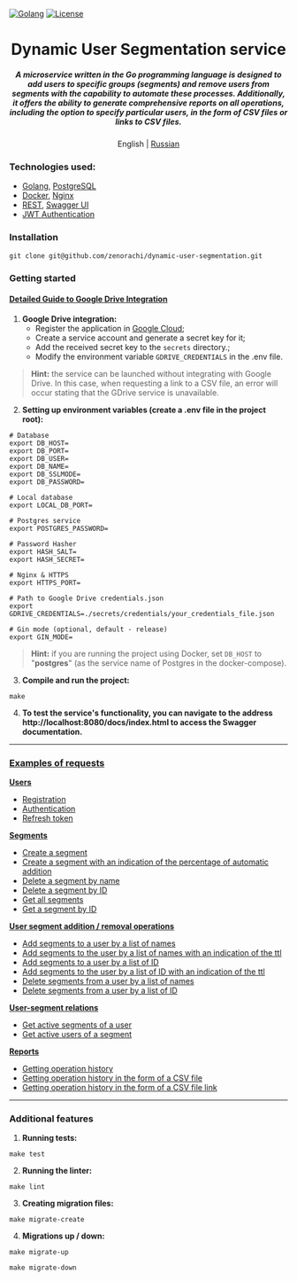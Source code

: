 [![Golang](https://img.shields.io/badge/Go-v1.21-EEEEEE?logo=go&logoColor=white&labelColor=00ADD8)](https://go.dev/)
[![License](https://img.shields.io/badge/license-MIT-green)](LICENSE)

<div align="center">
    <h1>Dynamic User Segmentation service</h1>
    <h5>
        A microservice written in the Go programming language is designed to add users to specific groups (segments) and remove users from segments with the capability to automate these processes. Additionally, it offers the ability to generate comprehensive reports on all operations, including the option to specify particular users, in the form of CSV files or links to CSV files.
    </h5>
    <p>
        English | <a href="README.ru.md">Russian</a> 
    </p>
</div>

### Technologies used:
- [Golang](https://go.dev), [PostgreSQL](https://www.postgresql.org/)
- [Docker](https://www.docker.com/), [Nginx](https://nginx.org/ru/)
- [REST](https://ru.wikipedia.org/wiki/REST), [Swagger UI](https://swagger.io/tools/swagger-ui/)
- [JWT Authentication](https://jwt.io/)

### Installation
```shell
git clone git@github.com/zenorachi/dynamic-user-segmentation.git
```

### Getting started
#### [Detailed Guide to Google Drive Integration](https://github.com/zenorachi/dynamic-user-segmentation/blob/main//docs/examples/01-google-drive-setup.ru.md)
1. **Google Drive integration:**
    * Register the application in [Google Cloud](https://developers.google.com/workspace/guides/create-project);
    * Create a service account and generate a secret key for it;
    * Add the received secret key to the `secrets` directory.;
    * Modify the environment variable `GDRIVE_CREDENTIALS` in the .env file.
> **Hint:** the service can be launched without integrating with Google Drive.
> In this case, when requesting a link to a CSV file, an error will occur stating that the GDrive service is unavailable.
2. **Setting up environment variables (create a .env file in the project root):**
```dotenv
# Database
export DB_HOST=
export DB_PORT=
export DB_USER=
export DB_NAME=
export DB_SSLMODE=
export DB_PASSWORD=

# Local database
export LOCAL_DB_PORT=

# Postgres service
export POSTGRES_PASSWORD=

# Password Hasher
export HASH_SALT=
export HASH_SECRET=

# Nginx & HTTPS
export HTTPS_PORT=

# Path to Google Drive credentials.json
export GDRIVE_CREDENTIALS=./secrets/credentials/your_credentials_file.json

# Gin mode (optional, default - release)
export GIN_MODE=
```
> **Hint:**
if you are running the project using Docker, set `DB_HOST` to "**postgres**" (as the service name of Postgres in the docker-compose).
3. **Compile and run the project:**
```shell
make
```
4. **To test the service's functionality, you can navigate to the address 
http://localhost:8080/docs/index.html to access the Swagger documentation.**

---

### [Examples of requests](https://github.com/zenorachi/dynamic-user-segmentation/blob/main/docs/docs/examples/01-requests.md)

**[Users](https://github.com/zenorachi/dynamic-user-segmentation/blob/main/docs/docs/examples/01-requests.md#Users)**
* [Registration](https://github.com/zenorachi/dynamic-user-segmentation/blob/main/docs/docs/examples/01-requests.md#1-registration)
* [Authentication](https://github.com/zenorachi/dynamic-user-segmentation/blob/main/docs/docs/examples/01-requests.md#2-authentication)
* [Refresh token](https://github.com/zenorachi/dynamic-user-segmentation/blob/main/docs/docs/examples/01-requests.md#3-refresh-token)

**[Segments](https://github.com/zenorachi/dynamic-user-segmentation/blob/main/docs/docs/examples/01-requests.md#Segments)**
* [Create a segment](https://github.com/zenorachi/dynamic-user-segmentation/blob/main/docs/docs/examples/01-requests.md#1-create-a-segment)
* [Create a segment with an indication of the percentage of automatic addition](https://github.com/zenorachi/dynamic-user-segmentation/blob/main/docs/docs/examples/01-requests.md#2-create-a-segment-with-an-indication-of-the-percentage-of-automatic-addition)
* [Delete a segment by name](https://github.com/zenorachi/dynamic-user-segmentation/blob/main/docs/docs/examples/01-requests.md#3-delete-a-segment-by-name)
* [Delete a segment by ID](https://github.com/zenorachi/dynamic-user-segmentation/blob/main/docs/docs/examples/01-requests.md#4-delete-a-segment-by-id)
* [Get all segments](https://github.com/zenorachi/dynamic-user-segmentation/blob/main/docs/docs/examples/01-requests.md#5-get-all-segments)
* [Get a segment by ID](https://github.com/zenorachi/dynamic-user-segmentation/blob/main/docs/docs/examples/01-requests.md#6-get-a-segment-by-id)

**[User segment addition / removal operations](https://github.com/zenorachi/dynamic-user-segmentation/blob/main/docs/docs/examples/01-requests.md#user-segment-addition--removal-operations)**
* [Add segments to a user by a list of names](https://github.com/zenorachi/dynamic-user-segmentation/blob/main/docs/docs/examples/01-requests.md#1-add-segments-to-a-user-by-a-list-of-names)
* [Add segments to the user by a list of names with an indication of the ttl](https://github.com/zenorachi/dynamic-user-segmentation/blob/main/docs/docs/examples/01-requests.md#2-add-segments-to-the-user-by-a-list-of-names-with-an-indication-of-the-ttl)
* [Add segments to a user by a list of ID](https://github.com/zenorachi/dynamic-user-segmentation/blob/main/docs/docs/examples/01-requests.md#3-add-segments-to-a-user-by-a-list-of-id)
* [Add segments to the user by a list of ID with an indication of the ttl](https://github.com/zenorachi/dynamic-user-segmentation/blob/main/docs/docs/examples/01-requests.md#4-add-segments-to-the-user-by-a-list-of-id-with-an-indication-of-the-ttl)
* [Delete segments from a user by a list of names](https://github.com/zenorachi/dynamic-user-segmentation/blob/main/docs/docs/examples/01-requests.md#5-delete-segments-from-a-user-by-a-list-of-names)
* [Delete segments from a user by a list of ID](https://github.com/zenorachi/dynamic-user-segmentation/blob/main/docs/docs/examples/01-requests.md#6-delete-segments-from-a-user-by-a-list-of-id)

**[User-segment relations](https://github.com/zenorachi/dynamic-user-segmentation/blob/main/docs/docs/examples/01-requests.md#user-segment-relations)**
* [Get active segments of a user](https://github.com/zenorachi/dynamic-user-segmentation/blob/main/docs/docs/examples/01-requests.md#1-get-active-segments-of-a-user)
* [Get active users of a segment](https://github.com/zenorachi/dynamic-user-segmentation/blob/main/docs/docs/examples/01-requests.md#2-get-active-users-of-a-segment)

**[Reports](https://github.com/zenorachi/dynamic-user-segmentation/blob/main/docs/docs/examples/01-requests.md#Reports)**
* [Getting operation history](https://github.com/zenorachi/dynamic-user-segmentation/blob/main/docs/docs/examples/01-requests.md#1-get-operation-history)
* [Getting operation history in the form of a CSV file](https://github.com/zenorachi/dynamic-user-segmentation/blob/main/docs/docs/examples/01-requests.md#2-get-operation-history-in-the-form-of-a-csv-file)
* [Getting operation history in the form of a CSV file link](https://github.com/zenorachi/dynamic-user-segmentation/blob/main/docs/docs/examples/01-requests.md#3-get-operation-history-in-the-form-of-a-csv-file-link)

---

### Additional features
1. **Running tests:**
```shell
make test
```
2. **Running the linter:**
```shell
make lint
```
3. **Creating migration files:**
```shell
make migrate-create
```
4. **Migrations up / down:**
```shell
make migrate-up
```
```shell
make migrate-down
```